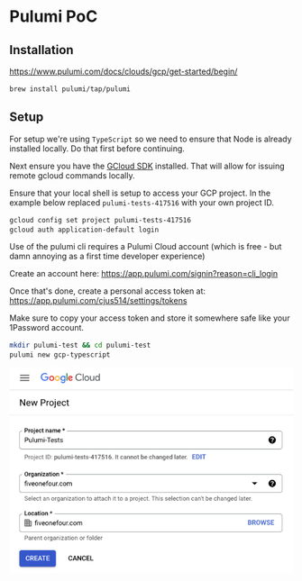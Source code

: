# Pulumi PoC

## Installation

https://www.pulumi.com/docs/clouds/gcp/get-started/begin/

```sh
brew install pulumi/tap/pulumi
```


## Setup
For setup we're using `TypeScript` so we need to ensure that Node is already installed locally.  Do that first before continuing.

Next ensure you have the [GCloud SDK](https://cloud.google.com/sdk/install) installed. That will allow for issuing remote gcloud commands locally.

Ensure that your local shell is setup to access your GCP project. In the example below replaced `pulumi-tests-417516` with your own project ID.

```sh
gcloud config set project pulumi-tests-417516
gcloud auth application-default login
```

Use of the pulumi cli requires a Pulumi Cloud account (which is free - but damn annoying as a first time developer experience)

Create an account here: https://app.pulumi.com/signin?reason=cli_login

Once that's done, create a personal access token at:
https://app.pulumi.com/cjus514/settings/tokens

Make sure to copy your access token and store it somewhere safe like your 1Password account.

```sh
mkdir pulumi-test && cd pulumi-test
pulumi new gcp-typescript
```

![gcp-project-create](./images/pulumi-gcp-project-create.png)


